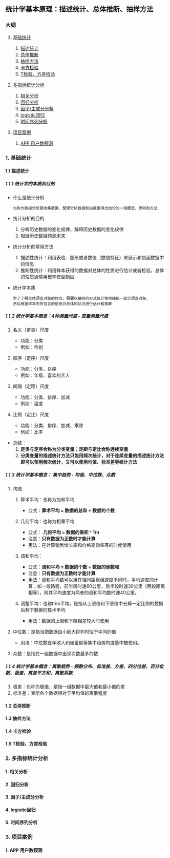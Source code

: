 ## 统计学基本原理：描述统计、总体推断、抽样方法

### 大纲
1. [基础统计](#1)
    1. [描述统计](#1A)
    2. [总体推断](#1B)
    3. [抽样方法](#1C)
    4. [卡方检验](#1D)
    5. [T检验、方差检验](#1E)
    
2. [多指标统计分析](#2)
    1. [相关分析](#2A)
    2. [回归分析](#2B)
    3. [因子/主成分分析](#2C)
    4. [logistic回归](#2D)
    5. [时间序列分析](#2E)
3. [项目案例](#3)
    1. [APP 用户数预测](#3A)

### <a name = "1">1. 基础统计</a>
#### <a name = "1A">1.1 描述统计</a>
##### 1.1.1 统计学的本质和目的
+ 什么是统计分析
   ```text
   也称为数据分析是收集数据、整理分析数据和由数据得出结论的一组概念、原则和方法
   ```
+ 统计分析的目的
    1. 分析历史数据的变化规律，解释历史数据的变化规律
    2. 根据历史数据预测未来
    
+ 统计分析的常用方法
    1. 描述性统计：利用表格、图形或者数值（数值特征）来展示和刻画数据中的信息
    2. 推断性统计：利用样本获得的数据对总体的性质进行估计或者检验。总体的性质通常用概率模型刻画
    
+ 统计学本质
   ```text
   为了了解全体调查对象的倾向，需要以抽样的方式统计性地抽取一部分调查对象，
   然后根据样本中所包含的信息对总体的状况进行估计和推算
   ```

##### 1.1.2 统计学基本概念：4种测量尺度 - 变量测量尺度
1. 名义（定类）尺度
    + 功能：分类
    + 例如：性别 
    
2. 顺序（定序）尺度
    + 功能：分类、排序
    + 例如：年级、喜欢的艺人
     
3. 间隔（定距）尺度
    + 功能：分类、排序、加减
    + 例如：温度
     
4. 比例（定比）尺度
    + 功能：分类、排序、加减、乘除
    + 例如：比率
     
+ 总结：
    1. **定类与定序合称为分类变量；定距与定比合称连续变量**
    2. **分类变量的描述统计方法只能用频次统计，对于连续变量的描述统计方法即可以使用频次统计，又可以使用均值、标准差等统计方法**
    
##### 1.1.3 统计学基本概念： 集中趋势 - 均值、中位数、众数 
1. 均值
    1. 算术平均：也称为加和平均
        + 公式：**算术平均 = 数据的总和 ÷ 数据的个数**
        
    2. 几何平均：也称为相乘平均
        + 公式： **几何平均 = 数据的乘积 ^ 1/n**
        + 注意：**只有数据为正数时才能计算**
        + 用法：在计算销售增长率和价格变动率等的时候使用
        
    3. 调和平均：
        + 公式：**调和平均 = 数据的个数 ÷ 数据的倒数和**
        + 注意：**只有数据为正数时才能计算**
        + 用法：调和平均数可以用在相同距离但速度不同时，平均速度的计算；如一段路程，前半段时速60公里，后半段时速30公里〔两段距离相等〕，则其平均速度为两者的调和平均数时速40公里。
    
    4. 调整平均：也称trim平均，是指从上限值和下限值中去掉一定比例的数据后剩下数据的算术平均
        + 用法：数据的上限和下限相差较大时使用
        
2. 中位数：是指当把数据由小到大排列时位于中间的值
    + 用法：中位数在年收入和储蓄额等集中趋势的度量中被使用。
   
3. 众数：是指在一组数据中出现次数最多的数


##### 1.1.4 统计学基本概念：离散趋势 - 频数分布、标准差、方差、四分位差、百分位数、极差、离差平方和、离散系数
1. 极差：也称为极值，是指一组数据中最大值和最小值的差
2. 标准差：表示各个数据相对于平均值的离散程度 

#### <a name = "1B">1.2 总体推断</a>
#### <a name = "1C">1.3 抽样方法</a>
#### <a name = "1D">1.4 卡方检验</a>
#### <a name = "1E">1.5 T检验、方差检验</a>


    
    
    
    
### <a name = "2">2. 多指标统计分析</a>
#### <a name = "2A">1. 相关分析</a>
#### <a name = "2B">2. 回归分析</a>
#### <a name = "2C">3. 因子/主成分分析</a>
#### <a name = "2D">4. logistic回归</a>
#### <a name = "2E">5. 时间序列分析</a>

### <a name = "3">3. 项目案例</a>
#### <a name = "3A">1. APP 用户数预测</a> 
    
 
    
